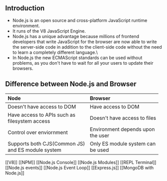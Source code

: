 ## Introduction

- Node.js is an open source and cross-platform JavaScript runtime environment.
- It runs of the V8 JavaScript Engine.
- Node.js has a unique advantage because millions of frontend developers that write JavaScript for the browser are now able to write the server-side code in addition to the client-side code without the need to learn a completely different language.\
- In Node.js the new ECMAScript standards can be used without problems, as you don't have to wait for all your users to update their browsers.

## Difference between Node.js and Browser


| Node                                                  | Browser                               |
| :---------------------------------------------------- | :------------------------------------ |
| Doesn't have access to DOM                            | Have access to DOM                    |
| Have access to APIs such as<br> filesystem access<br> | Doesn't have access to files          |
| Control over enviornment                              | Environment depends upon <br>the user |
| Supports both CJS(Common JS)<br>and ES module system  | Only ES module system can <br>be used |
[[V8]]
[[NPM]]
[[Node.js Console]]
[[Node.js Modules]]
[[REPL Terminal]]
[[Node.js events]]
[[Node.js Event Loop]]
[[Express.js]]
[[MongoDB with Node.js]] 






